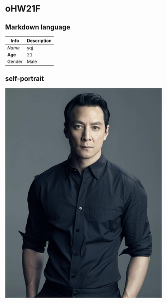 # oHW21F

## Markdown language

| Info | Description |
| ----------- | ----------- |
| *Name* | yqj |
| **Age** | 21 |
| Gender | Male |
## self-portrait
![self-portrait](https://github.com/ophwsjtu18/ohw21f/blob/main/yanzu.jpg)
